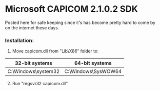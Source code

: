 # Microsoft CAPICOM 2.1.0.2 SDK

Posted here for safe keeping since it's has become pretty hard to come by on the internet these days.

### Installation:

1. Move capicom.dll from "Lib\X86" folder to:
  
32-bit systems  | 64-bit systems
------------- | -------------
C:\Windows\system32  | C:\Windows\SysWOW64

2. Run "regsvr32 capicom.dll"
